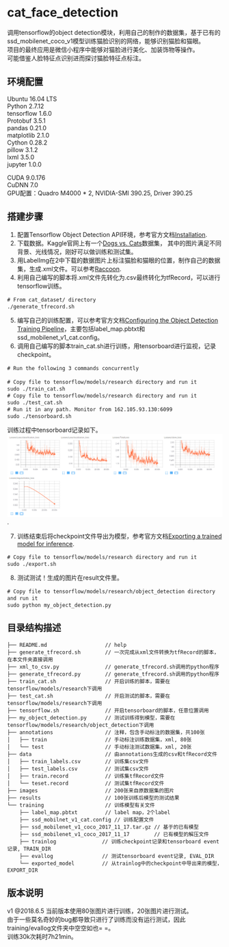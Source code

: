 # cat_face_detection
调用tensorflow的object detection模块，利用自己的制作的数据集，基于已有的ssd_mobilenet_coco_v1模型训练猫脸识别的网络，能够识别猫脸和猫眼。<br>
项目的最终应用是微信小程序中能够对猫脸进行美化、加装饰物等操作。<br>
可能借鉴人脸特征点识别进而探讨猫脸特征点标注。

## 环境配置
Ubuntu 16.04 LTS <br>
Python 2.7.12 <br>
tensorflow 1.6.0 <br>
Protobuf 3.5.1 <br>
pandas 0.21.0 <br>
matplotlib 2.1.0 <br>
Cython 0.28.2 <br>
pillow 3.1.2 <br>
lxml 3.5.0 <br>
jupyter 1.0.0 <br>

CUDA 9.0.176 <br>
CuDNN 7.0 <br>
GPU配置：Quadro M4000 * 2, NVIDIA-SMI 390.25, Driver 390.25

## 搭建步骤
1. 配置Tensorflow Object Detection API环境，参考官方文档[Installation](https://github.com/tensorflow/models/blob/master/research/object_detection/g3doc/installation.md).  
2. 下载数据。Kaggle官网上有一个[Dogs vs. Cats](https://github.com/tensorflow/models/blob/master/research/object_detection/g3doc/installation.md)数据集，
其中的图片满足不同背景、光线情况，刚好可以做训练和测试集。  
3. 用LabelImg在2中下载的数据图片上标注猫脸和猫眼的位置，制作自己的数据集，生成.xml文件。可以参考[Raccoon](https://towardsdatascience.com/how-to-train-your-own-object-detector-with-tensorflows-object-detector-api-bec72ecfe1d9).  
4. 利用自己编写的脚本将.xml文件先转化为.csv最终转化为tfRecord，可以进行tensorflow训练。  
```
# From cat_dataset/ directory
./generate_tfrecord.sh
```
5. 编写自己的训练配置，可以参考官方文档[Configuring the Object Detection Training Pipeline](https://github.com/tensorflow/models/blob/master/research/object_detection/g3doc/configuring_jobs.md)，主要包括label_map.pbtxt和ssd_mobilenet_v1_cat.config。  
6. 调用自己编写的脚本train_cat.sh进行训练，用tensorboard进行监视，记录checkpoint。
```
# Run the following 3 commands concurrently

# Copy file to tensorflow/models/research directory and run it
sudo ./train_cat.sh
# Copy file to tensorflow/models/research directory and run it
sudo ./test_cat.sh
# Run it in any path. Monitor from 162.105.93.130:6099
sudo ./tensorboard.sh
```
训练过程中tensorboard记录如下。
![Loss](https://github.com/Orienfish/cat_face_detection/blob/master/losses.png).  

7. 训练结束后将checkpoint文件导出为模型，参考官方文档[Exporting a trained model for inference](https://github.com/tensorflow/models/blob/master/research/object_detection/g3doc/exporting_models.md).
```
# Copy file to tensorflow/models/research directory and run it
sudo ./export.sh
```
8. 测试测试！生成的图片在result文件里。
```
# Copy file to tensorflow/models/research/object_detection directory and run it
sudo python my_object_detection.py
```

## 目录结构描述
```
├── README.md                   // help
├── generate_tfrecord.sh        // 一次完成从xml文件转换为tfRecord的脚本，在本文件夹直接调用
├── xml_to_csv.py               // generate_tfrecord.sh调用的python程序
├── generate_tfrecord.py        // generate_tfrecord.sh调用的python程序
├── train_cat.sh                // 开启训练的脚本，需要在tensorflow/models/research下调用
├── test_cat.sh                 // 开启测试的脚本，需要在tensorflow/models/research下调用
├── tensorflow.sh               // 开启tensorboard的脚本，任意位置调用
├── my_object_detection.py      // 测试训练得到模型，需要在tensorflow/models/research/object_detection下调用
├── annotations                 // 注释，包含手动标注的数据集，共100张
│   ├── train                   // 手动标注训练数据集，xml, 80张
│   └── test                    // 手动标注测试数据集，xml, 20张
├── data                        // 由annotations生成的csv和tfRecord文件
│   ├── train_labels.csv        // 训练集csv文件
│   ├── test_labels.csv         // 测试集csv文件
│   ├── train.record            // 训练集tfRecord文件
│   └── teset.record            // 测试集tfRecord文件
├── images                      // 200张来自原数据集的图片
├── results                     // 100张训练后模型的测试结果
└── training                    // 训练模型有关文件
    ├── label_map.pbtxt         // label map，2个label
    ├── ssd_mobilnet_v1_cat.config // 训练配置文件
    ├── ssd_mobilenet_v1_coco_2017_11_17.tar.gz // 基于的已有模型
    ├── ssd_mobilenet_v1_coco_2017_11_17        // 已有模型的解压文件
    ├── trainlog               // 训练checkpoint记录和tensorboard event记录, TRAIN_DIR
    ├── evallog                // 测试tensorboard event记录, EVAL_DIR
    └── exported_model         // 从trainlog中的checkpoint中导出来的模型，EXPORT_DIR
```

## 版本说明
v1 @2018.6.5
当前版本使用80张图片进行训练，20张图片进行测试。  
由于一些莫名奇妙的bug都导致只进行了训练而没有运行测试，因此training/evallog文件夹中空空如也= =。  
训练30k次耗时7h21min。
